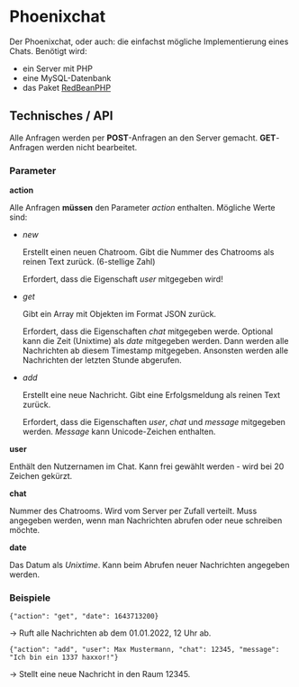 # Phoenixchat

Der Phoenixchat, oder auch: die einfachst mögliche Implementierung eines Chats.
Benötigt wird:
* ein Server mit PHP
* eine MySQL-Datenbank
* das Paket [RedBeanPHP](https://www.redbeanphp.com)

## Technisches / API

Alle Anfragen werden per **POST**-Anfragen an den Server gemacht. **GET**-Anfragen werden nicht bearbeitet.

### Parameter

**action**

Alle Anfragen **müssen** den Parameter _action_ enthalten. Mögliche Werte sind:
* _new_

  Erstellt einen neuen Chatroom. Gibt die Nummer des Chatrooms als reinen Text zurück. (6-stellige Zahl)
  
  Erfordert, dass die Eigenschaft _user_ mitgegeben wird!
* _get_

  Gibt ein Array mit Objekten im Format JSON zurück.
  
  Erfordert, dass die Eigenschaften _chat_ mitgegeben werde. Optional kann die Zeit (Unixtime) als _date_ mitgegeben werden. Dann werden alle Nachrichten ab diesem Timestamp mitgegeben. Ansonsten werden alle Nachrichten der letzten Stunde abgerufen.
* _add_

  Erstellt eine neue Nachricht. Gibt eine Erfolgsmeldung als reinen Text zurück.
  
  Erfordert, dass die Eigenschaften _user_, _chat_ und _message_ mitgegeben werden. _Message_ kann Unicode-Zeichen enthalten.
 
**user**

Enthält den Nutzernamen im Chat. Kann frei gewählt werden - wird bei 20 Zeichen gekürzt.

**chat**

Nummer des Chatrooms. Wird vom Server per Zufall verteilt. Muss angegeben werden, wenn man Nachrichten abrufen oder neue schreiben möchte.

**date**

Das Datum als _Unixtime_. Kann beim Abrufen neuer Nachrichten angegeben werden.

### Beispiele

`{"action": "get", "date": 1643713200}`

-> Ruft alle Nachrichten ab dem 01.01.2022, 12 Uhr ab.

`{"action": "add", "user": Max Mustermann, "chat": 12345, "message": "Ich bin ein 1337 haxxor!"}`

-> Stellt eine neue Nachricht in den Raum 12345.

